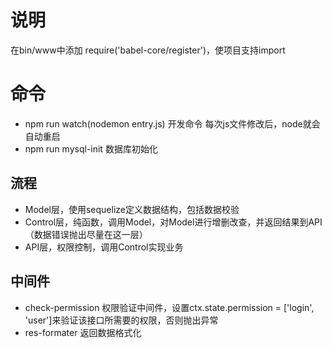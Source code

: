 # 说明
在bin/www中添加 require('babel-core/register')，使项目支持import


# 命令
* npm run watch(nodemon entry.js) 开发命令 每次js文件修改后，node就会自动重启
* npm run mysql-init 数据库初始化

## 流程
* Model层，使用sequelize定义数据结构，包括数据校验
* Control层，纯函数，调用Model，对Model进行增删改查，并返回结果到API（数据错误抛出尽量在这一层）
* API层，权限控制，调用Control实现业务

## 中间件
* check-permission 权限验证中间件，设置ctx.state.permission = ['login', 'user']来验证该接口所需要的权限，否则抛出异常
* res-formater 返回数据格式化
